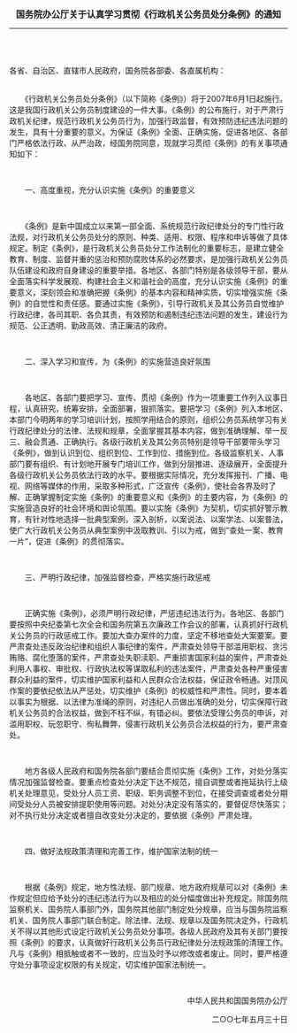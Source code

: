 <div id="div_content"><font color="#760026"></font> 

<p align="center"><b><font style="font-size:16px;" class="MTitle">国务院办公厅关于认真学习贯彻《行政机关公务员处分条例》的通知</font></b></p><hr color="red">

<br>

<br>

<br>
各省、自治区、直辖市人民政府，国务院各部委、各直属机构：<br>

<br>

　　《行政机关公务员处分条例》（以下简称《条例》）将于2007年6月1日起施行。这是我国行政机关公务员制度建设的一件大事。《条例》的公布施行，对于严肃行政机关纪律，规范行政机关公务员行为，加强行政监督，有效预防违纪违法问题的发生，具有十分重要的意义。为保证《条例》全面、正确实施，促进各地区、各部门严格依法行政、从严治政，经国务院同意，现就学习贯彻《条例》的有关事项通知如下：<br>

<br>

<font class="TiaoNoA">　　一、</font>高度重视，充分认识实施《条例》的重要意义<br>

<br>

　　《条例》是新中国成立以来第一部全面、系统规范行政纪律处分的专门性行政法规，对行政机关公务员处分的原则、种类、适用、权限、程序和申诉等做了具体规定。制定《条例》，是行政机关公务员处分工作法制化的重要标志，是建立健全教育、制度、监督并重的惩治和预防腐败体系的必然要求，是加强行政机关公务员队伍建设和政府自身建设的重要举措。各地区、各部门特别是各级领导干部，要从全面落实科学发展观、构建社会主义和谐社会的高度，充分认识实施《条例》的重要意义，深刻领会和准确把握《条例》的基本内容和精神实质，切实增强实施《条例》的自觉性和责任感。要通过实施《条例》，引导行政机关及其公务员自觉维护行政纪律，各司其职、各负其责，有效预防和遏制违纪违法问题的发生，建设行为规范、公正透明、勤政高效、清正廉洁的政府。<br>

<br>

<font class="TiaoNoA">　　二、</font>深入学习和宣传，为《条例》的实施营造良好氛围<br>

<br>

　　各地区、各部门要把学习、宣传、贯彻《条例》作为一项重要工作列入议事日程，认真研究，统筹安排，全面部署，狠抓落实。要把学习《条例》列入本地区、本部门今明两年的学习培训计划，按照学用结合的原则，组织公务员系统学习有关行政纪律处分的法律、法规和规章，全面掌握其基本内容，做到准确理解、举一反三、融会贯通、正确执行。各级行政机关及其公务员特别是领导干部要带头学习《条例》，做到认识到位、组织到位、工作到位、措施到位。各级监察机关、人事部门要有组织、有计划地开展专门培训工作，做到分层推进、逐级展开，全面提升各级行政机关公务员依法行政的水平。要根据实际情况，充分发挥报刊、广播、电视、网络等媒体的作用，采取多种形式，广泛宣传《条例》，使社会各界及时了解、正确掌握制定实施《条例》的重要意义和《条例》的主要内容，为《条例》的实施营造良好的社会环境和舆论氛围。要以实施《条例》为契机，切实抓好警示教育，有针对性地选择一批典型案例，深入剖析，以案说法、以案学法、以案普法，使广大行政机关公务员从典型案例中汲取教训、引以为戒，做到“查处一案、教育一片”，促进《条例》的贯彻落实。<br>

<br>

<font class="TiaoNoA">　　三、</font>严明行政纪律，加强监督检查，严格实施行政惩戒<br>

<br>

　　正确实施《条例》，必须严明行政纪律，严惩违纪违法行为。各地区、各部门要按照中央纪委第七次全会和国务院第五次廉政工作会议的部署，认真抓好行政机关公务员的行政惩戒工作。要加大查办案件的力度，坚定不移地查处大案要案。要严肃查处违反政治纪律和组织人事纪律的案件，严肃查处领导干部滥用职权、贪污贿赂、腐化堕落的案件，严肃查处失职渎职、严重损害国家利益的案件，严肃查处利用人事权、审批权、行政执法权等谋取私利的违法案件，严肃查处各种严重侵害群众利益的案件，切实维护国家利益和人民群众合法权益，保证政令畅通。对顶风作案的要依纪依法从严惩处，切实维护《条例》的权威性和严肃性。同时，要本着以事实为根据、以法律为准绳的原则，对违纪人员做出准确的处分，切实保障行政机关公务员的合法权益，做到不枉不纵，有错必纠。要依法受理公务员的申诉，对滥用职权、玩忽职守、徇私舞弊，侵害行政机关公务员合法权益的行为，要严肃查处。<br>

<br>

　　地方各级人民政府和国务院各部门要结合贯彻实施《条例》工作，对处分落实情况加强监督检查。要重点检查处分决定下达不规范，擅自调整或者拖延执行上级机关处理意见，受处分人员工资、职级、职务调整不到位，在接受调查或者处分期间受处分人员被安排提职使用等问题。对处分决定没有落实的，要督促尽快落实；对不执行处分决定或者擅自改变处分决定的，要依据《条例》严肃处理。<br>

<br>

<font class="TiaoNoA">　　四、</font>做好法规政策清理和完善工作，维护国家法制的统一<br>

<br>

　　根据《条例》规定，地方性法规、部门规章、地方政府规章可以对《条例》未作规定但应给予处分的违纪违法行为以及相应的处分幅度做出补充规定。除国务院监察机关、国务院人事部门外，国务院其他部门制定处分规章，应当与国务院监察机关、国务院人事部门联合制定。除法律、法规、规章以及国务院决定外，行政机关不得以其他形式设定行政机关公务员处分事项。各级人民政府及其有关部门要按照《条例》的要求，认真做好行政机关公务员行政纪律处分法规政策的清理工作。凡与《条例》相抵触或者不一致的，应当及时予以修改或者废止。同时，要严格遵守处分事项设定权限的有关规定，切实维护国家法制统一。<br>

<div align="right"><br>

中华人民共和国国务院办公厅<br>

二○○七年五月三十日<br>

</div><br>

<br>
</div>